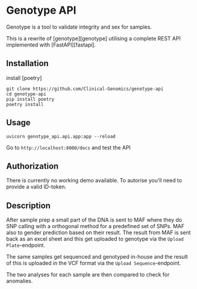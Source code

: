 # Genotype API

Genotype is a tool to validate integrity and sex for samples.

This is a rewrite of [genotype][genotype] utilising a complete REST API implemented with [FastAPI][fastapi].

## Installation

install [poetry]

```
git clone https://github.com/Clinical-Genomics/genotype-api
cd genotype-api
pip install poetry
poetry install
```

## Usage

```
uvicorn genotype_api.api.app:app --reload 
```

Go to `http://localhost:8000/docs` and test the API


## Authorization


There is currently no working demo available. 
To autorise you'll need to provide a valid ID-token.

## Description

After sample prep a small part of the DNA is sent to MAF where they do SNP calling with a orthogonal method for a predefined set of SNPs. MAF also to gender prediction based on their result. The result from MAF is sent back as an excel sheet and this get uploaded to genotype via the `Upload Plate`-endpoint. 
 
The same samples get sequenced and genotyped in-house and the result of this is uploaded in the VCF format via the `Upload Sequence`-endpoint.

The two analyses for each sample are then compared to check for anomalies.



 